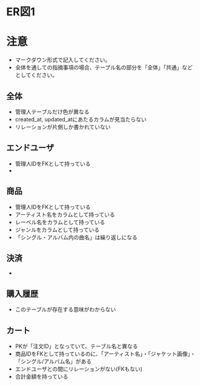 # ER図1
# 注意
* マークダウン形式で記入してください。
* 全体を通しての指摘事項の場合、テーブル名の部分を「全体」「共通」などとしてください。
## 全体
- 管理人テーブルだけ色が異なる
- created_at, updated_atにあたるカラムが見当たらない
- リレーションが片側しか書かれていない
## エンドユーザ
- 管理人IDをFKとして持っている
- 
## 商品
- 管理人IDをFKとして持っている
- アーティスト名をカラムとして持っている
- レーベル名をカラムとして持っている
- ジャンルをカラムとして持っている
- 「シングル・アルバム内の曲名」は繰り返しになる
## 決済
- 
## 購入履歴
- このテーブルが存在する意味がわからない
## カート
- PKが「注文ID」となっていて、テーブル名と異なる
- 商品IDをFKとして持っているのに、「アーティスト名」・「ジャケット画像」・「シングル/アルバム名」がある
- エンドユーザとの間にリレーションがない(FKもない)
- 合計金額を持っている
